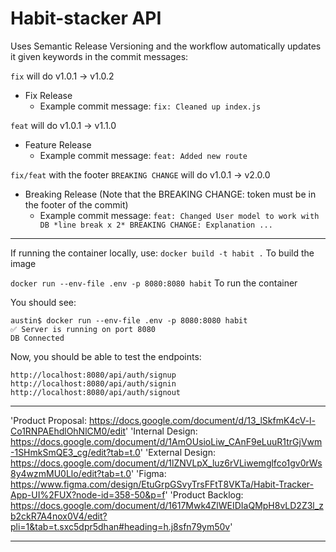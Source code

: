 # Habit-stacker API

Uses Semantic Release Versioning and the workflow automatically updates it given keywords in the commit messages:

`fix` will do v1.0.1 -> v1.0.2
- Fix Release
  - Example commit message: `fix: Cleaned up index.js`

`feat` will do v1.0.1 -> v1.1.0
- Feature Release
  - Example commit message: `feat: Added new route`
  
`fix/feat` with the footer `BREAKING CHANGE` will do v1.0.1 -> v2.0.0
- Breaking Release (Note that the BREAKING CHANGE:  token must be in the footer of the commit)
  - Example commit message: `feat: Changed User model to work with DB *line break x 2* BREAKING CHANGE: Explanation ...`
  
***

If running the container locally, use:
`docker build -t habit .`
To build the image

`docker run --env-file .env -p 8080:8080 habit`
To run the container

You should see:
```
austin$ docker run --env-file .env -p 8080:8080 habit
✅ Server is running on port 8080
DB Connected
```

Now, you should be able to test the endpoints:

`http://localhost:8080/api/auth/signup`
`http://localhost:8080/api/auth/signin`
`http://localhost:8080/api/auth/signout`


*****************************************
'Product Proposal: https://docs.google.com/document/d/13_lSkfmK4cV-l-Co1RNPAEhdlOhNlCM0/edit'
'Internal Design: https://docs.google.com/document/d/1AmOUsioLiw_CAnF9eLuuR1trGjVwm-1SHmkSmQE3_cg/edit?tab=t.0'
'External Design: https://docs.google.com/document/d/1lZNVLpX_luz6rVLiwemglfco1gv0rWs8y4wzmMU0Llo/edit?tab=t.0'
'Figma: https://www.figma.com/design/EtuGrpGSvyTrsFFtT8VKTa/Habit-Tracker-App-UI%2FUX?node-id=358-50&p=f'
'Product Backlog: https://docs.google.com/document/d/1617Mwk4ZlWEIDIaQMpH8vLD2Z3l_zb2ckR7A4nox0V4/edit?pli=1&tab=t.sxc5dpr5dhan#heading=h.j8sfn79ym50v'
*****************************************
